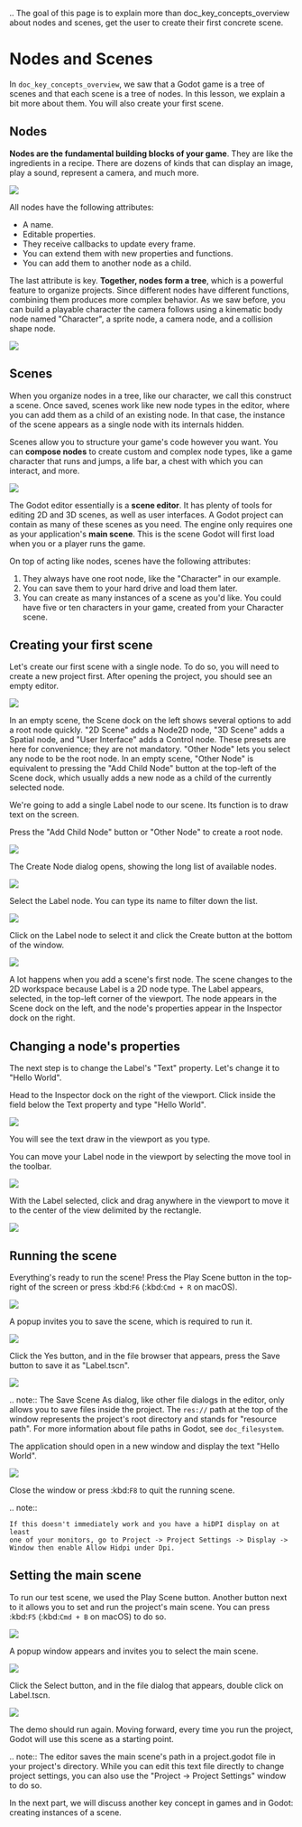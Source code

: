 .. The goal of this page is to explain more than doc_key_concepts_overview about nodes and scenes, get the user to create their first concrete scene.



Nodes and Scenes
================

In `doc_key_concepts_overview`, we saw that a Godot game is a tree of
scenes and that each scene is a tree of nodes. In this lesson, we explain a bit
more about them. You will also create your first scene.

Nodes
-----

**Nodes are the fundamental building blocks of your game**. They are like the
ingredients in a recipe. There are dozens of kinds that can display an image,
play a sound, represent a camera, and much more.

![](img/nodes_and_scenes_nodes.png)

All nodes have the following attributes:

- A name.
- Editable properties.
- They receive callbacks to update every frame.
- You can extend them with new properties and functions.
- You can add them to another node as a child.

The last attribute is key. **Together, nodes form a tree**, which is a powerful
feature to organize projects. Since different nodes have different functions,
combining them produces more complex behavior. As we saw before, you can build a
playable character the camera follows using a kinematic body node named
"Character", a sprite node, a camera node, and a collision shape node.

![](img/nodes_and_scenes_character_nodes.png)

Scenes
------

When you organize nodes in a tree, like our character, we call this construct a
scene. Once saved, scenes work like new node types in the editor, where you can
add them as a child of an existing node. In that case, the instance of the scene
appears as a single node with its internals hidden.

Scenes allow you to structure your game's code however you want. You can
**compose nodes** to create custom and complex node types, like a game character
that runs and jumps, a life bar, a chest with which you can interact, and more.

![](img/nodes_and_scenes_3d_scene_example.png)

The Godot editor essentially is a **scene editor**. It has plenty of tools for
editing 2D and 3D scenes, as well as user interfaces. A Godot project can
contain as many of these scenes as you need. The engine only requires one as
your application's **main scene**. This is the scene Godot will first load when
you or a player runs the game.

On top of acting like nodes, scenes have the following attributes:

1. They always have one root node, like the "Character" in our example.
2. You can save them to your hard drive and load them later.
3. You can create as many instances of a scene as you'd like. You could have
   five or ten characters in your game, created from your Character scene.

Creating your first scene
-------------------------

Let's create our first scene with a single node. To do so, you will need to
create a new project first. After opening the project, you should see an empty
editor.

![](img/nodes_and_scenes_01_empty_editor.png)

In an empty scene, the Scene dock on the left shows several options to add a
root node quickly. "2D Scene" adds a Node2D node, "3D Scene" adds a Spatial
node, and "User Interface" adds a Control node. These presets
are here for convenience; they are not mandatory. "Other Node" lets you select any
node to be the root node. In an empty scene, "Other Node" is equivalent to pressing
the "Add Child Node" button at the top-left of the Scene dock, which usually adds
a new node as a child of the currently selected node.

We're going to add a single Label node to our scene. Its function is to draw
text on the screen.

Press the "Add Child Node" button or "Other Node" to create a root node.

![](img/nodes_and_scenes_02_scene_dock.png)

The Create Node dialog opens, showing the long list of available nodes.

![](img/nodes_and_scenes_03_create_node_window.png)

Select the Label node. You can type its name to filter down the list.

![](img/nodes_and_scenes_04_create_label_window.png)

Click on the Label node to select it and click the Create button at the bottom
of the window.

![](img/nodes_and_scenes_05_editor_with_label.png)

A lot happens when you add a scene's first node. The scene changes to the 2D
workspace because Label is a 2D node type. The Label appears, selected, in the
top-left corner of the viewport. The node appears in the Scene dock on the left,
and the node's properties appear in the Inspector dock on the right.

Changing a node's properties
----------------------------

The next step is to change the Label's "Text" property. Let's change it to
"Hello World".

Head to the Inspector dock on the right of the viewport. Click inside the field
below the Text property and type "Hello World".

![](img/nodes_and_scenes_06_label_text.png)

You will see the text draw in the viewport as you type.

You can move your Label node in the viewport by selecting the move tool in the
toolbar.

![](img/nodes_and_scenes_07_move_tool.png)

With the Label selected, click and drag anywhere in the viewport to
move it to the center of the view delimited by the rectangle.

![](img/nodes_and_scenes_08_hello_world_text.png)

Running the scene
-----------------

Everything's ready to run the scene! Press the Play Scene button in the
top-right of the screen or press :kbd:`F6` (:kbd:`Cmd + R` on macOS).

![](img/nodes_and_scenes_09_play_scene_button.png)

A popup invites you to save the scene, which is required to run it.

![](img/nodes_and_scenes_10_save_scene_popup.png)

Click the Yes button, and in the file browser that appears, press the Save
button to save it as "Label.tscn".

![](img/nodes_and_scenes_11_save_scene_as.png)

.. note:: The Save Scene As dialog, like other file dialogs in the editor, only
          allows you to save files inside the project. The `res://` path at
          the top of the window represents the project's root directory and
          stands for "resource path". For more information about file paths in
          Godot, see `doc_filesystem`.

The application should open in a new window and display the text "Hello World".

![](img/nodes_and_scenes_12_final_result.png)

Close the window or press :kbd:`F8` to quit the running scene.

.. note::

    If this doesn't immediately work and you have a hiDPI display on at least
    one of your monitors, go to Project -> Project Settings -> Display ->
    Window then enable Allow Hidpi under Dpi.

Setting the main scene
----------------------

To run our test scene, we used the Play Scene button. Another button next to it
allows you to set and run the project's main scene. You can press :kbd:`F5`
(:kbd:`Cmd + B` on macOS) to do so.

![](img/nodes_and_scenes_13_play_button.png)

A popup window appears and invites you to select the main scene.

![](img/nodes_and_scenes_14_main_scene_popup.png)

Click the Select button, and in the file dialog that appears, double click on
Label.tscn.

![](img/nodes_and_scenes_15_select_main_scene.png)

The demo should run again. Moving forward, every time you run the project, Godot
will use this scene as a starting point.

.. note:: The editor saves the main scene's path in a project.godot file in your
          project's directory. While you can edit this text file directly to
          change project settings, you can also use the "Project -> Project
          Settings" window to do so.

In the next part, we will discuss another key concept in games and in Godot:
creating instances of a scene.
